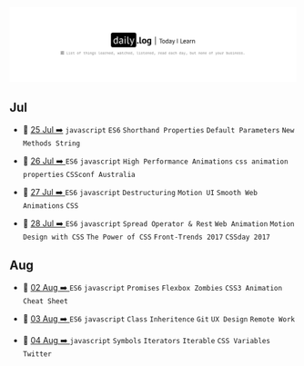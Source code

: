 ![](daily-logo.png)

## Jul

- :newspaper: [25 Jul ➡️](2017/07-Jul/log-25-07-2017.md)   `javascript` `ES6` `Shorthand Properties` `Default Parameters` `New Methods String`

- :newspaper: [26 Jul ➡️ ](2017/07-Jul/log-26-07-2017.md) `ES6` `javascript` `High Performance Animations` `css animation properties` `CSSconf Australia`

- :newspaper: [27 Jul ➡️ ](2017/07-Jul/log-27-07-2017.md) `ES6` `javascript` `Destructuring` `Motion UI` `Smooth Web Animations` `CSS`

- :newspaper: [28 Jul ➡️ ](2017/07-Jul/log-28-07-2017.md) `ES6` `javascript` `Spread Operator & Rest` `Web Animation` `Motion Design with CSS` `The Power of CSS` `Front-Trends 2017` `CSSday 2017`

## Aug

- :newspaper: [02 Aug ➡️ ](2017/07-Jul/log-02-08-2017.md) `ES6` `javascript` `Promises` `Flexbox Zombies` `CSS3 Animation Cheat Sheet`

- :newspaper: [03 Aug ➡️ ](2017/07-Jul/log-03-08-2017.md) `ES6` `javascript` `Class` `Inheritence` `Git` `UX Design` `Remote Work`

- :newspaper: [04 Aug ➡️ ](2017/07-Jul/log-04-08-2017.md) `javascript` `Symbols` `Iterators` `Iterable`  `CSS Variables`  `Twitter`

